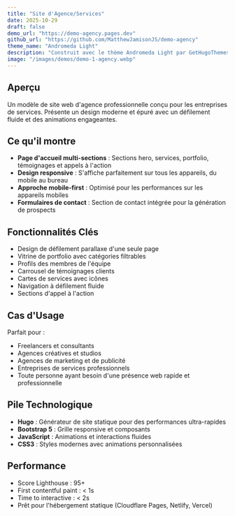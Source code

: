 ```yaml
---
title: "Site d'Agence/Services"
date: 2025-10-29
draft: false
demo_url: "https://demo-agency.pages.dev"
github_url: "https://github.com/MatthewJamisonJS/demo-agency"
theme_name: "Andromeda Light"
description: "Construit avec le thème Andromeda Light par GetHugoThemes. Modèle d'agence professionnelle avec un design moderne et une mise en page responsive."
image: "/images/demos/demo-1-agency.webp"
---
```


## Aperçu

Un modèle de site web d'agence professionnelle conçu pour les entreprises de services. Présente un design moderne et épuré avec un défilement fluide et des animations engageantes.

## Ce qu'il montre

- **Page d'accueil multi-sections** : Sections hero, services, portfolio, témoignages et appels à l'action
- **Design responsive** : S'affiche parfaitement sur tous les appareils, du mobile au bureau
- **Approche mobile-first** : Optimisé pour les performances sur les appareils mobiles
- **Formulaires de contact** : Section de contact intégrée pour la génération de prospects

## Fonctionnalités Clés

- Design de défilement parallaxe d'une seule page
- Vitrine de portfolio avec catégories filtrables
- Profils des membres de l'équipe
- Carrousel de témoignages clients
- Cartes de services avec icônes
- Navigation à défilement fluide
- Sections d'appel à l'action

## Cas d'Usage

Parfait pour :
- Freelancers et consultants
- Agences créatives et studios
- Agences de marketing et de publicité
- Entreprises de services professionnels
- Toute personne ayant besoin d'une présence web rapide et professionnelle

## Pile Technologique

- **Hugo** : Générateur de site statique pour des performances ultra-rapides
- **Bootstrap 5** : Grille responsive et composants
- **JavaScript** : Animations et interactions fluides
- **CSS3** : Styles modernes avec animations personnalisées

## Performance

- Score Lighthouse : 95+
- First contentful paint : < 1s
- Time to interactive : < 2s
- Prêt pour l'hébergement statique (Cloudflare Pages, Netlify, Vercel)
